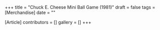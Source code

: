 +++
title = "Chuck E. Cheese Mini Ball Game (1981)"
draft = false
tags = [Merchandise]
date = ""

[Article]
contributors = []
gallery = []
+++